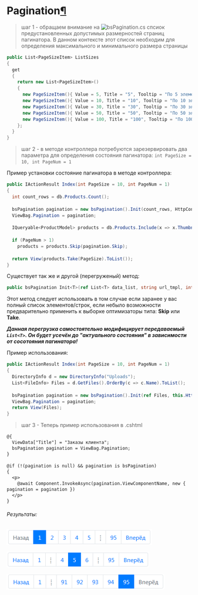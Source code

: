 # Pagination[¶](https://getbootstrap.com/docs/4.3/components/pagination/)

> шаг 1 - обращаем внимание на ![bsPagination.cs](https://github.com/badhitman/BootstrapViewComponentsRazorLibrary/blob/master/Service/bootstrap/bsPagination.cs#L35) спсиок предустановленных допустимых размерностей страниц пагинатора.
В данном контексте этот список необходим для определения максимального и минимального размера страницы

```c#
public List<PageSizeItem> ListSizes
{
  get
  {
    return new List<PageSizeItem>()
    {
      new PageSizeItem(){ Value = 5, Title = "5", Tooltip = "По 5 элементов на странице" },
      new PageSizeItem(){ Value = 10, Title = "10", Tooltip = "По 10 элементов на странице" },
      new PageSizeItem(){ Value = 30, Title = "30", Tooltip = "По 30 элементов на странице" },
      new PageSizeItem(){ Value = 50, Title = "50", Tooltip = "По 50 элементов на странице" },
      new PageSizeItem(){ Value = 100, Title = "100", Tooltip = "По 100 элементов на странице" }
    };
  }
}
```

> шаг 2 - в методе контроллера потребуются зарезервировать два параметра для определения состояния пагинатора: `int PageSize = 10, int PageNum = 1`

Пример установки состояние пагинатора в методе контроллера:
```c#
public IActionResult Index(int PageSize = 10, int PageNum = 1)
{
  int count_rows = db.Products.Count();

  bsPagination pagination = new bsPagination().Init(count_rows, HttpContext.Request.Path.Value + "?", PageNum, PageSize);
  ViewBag.Pagination = pagination;

  IQueryable<ProductModel> products = db.Products.Include(x => x.ThumbnailImage).OrderBy(x => x.DateCreate);

  if (PageNum > 1)
    products = products.Skip(pagination.Skip);

  return View(products.Take(PageSize).ToList());
}
```

Существует так же и другой (перегруженый) метод:
```c#
public bsPagination Init<T>(ref List<T> data_list, string url_tmpl, int _PageNum, int _PageSize)
```
Этот метод следует использовать в том случае если заранее у вас полный список элементов/строк, если небыло возможности предварительно применить к выборке оптимизаторы типа: **Skip** или **Take**.

***Данная перегрузка самостоятельно модифицирует передаваемый `List<T>`. Он будет усечён до "актуального состояния" в зависимости от сосотояния пагинатора!*** 

Пример использования:
```c#
public IActionResult Index(int PageSize = 10, int PageNum = 1)
{
  DirectoryInfo d = new DirectoryInfo("Uploads");
  List<FileInfo> Files = d.GetFiles().OrderBy(c => c.Name).ToList();
	
  bsPagination pagination = new bsPagination().Init(ref Files, this.HttpContext.Request.Path.Value + "?", PageNum, PageSize);
  ViewBag.Pagination = pagination;
  return View(Files);
}
```

> шаг 3 - Теперь пример использования в .cshtml 

```cshtml
@{
  ViewData["Title"] = "Заказы клиента";
  bsPagination pagination = ViewBag.Pagination;
}

@if (!(pagination is null) && pagination is bsPagination)
{
  <p>
    @await Component.InvokeAsync(pagination.ViewComponentName, new { pagination = pagination })
  </p>
}
```

###### Результаты:

![Bootstrap - pagination demo 1](../demo/pagination.png)

![Bootstrap - pagination demo 2](../demo/pagination2.png)

![Bootstrap - pagination demo 3](../demo/pagination3.png)

